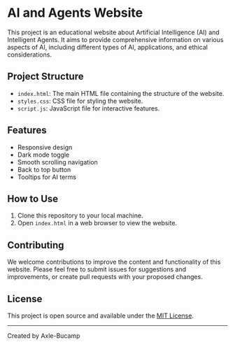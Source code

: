 # AI and Agents Website

This project is an educational website about Artificial Intelligence (AI) and Intelligent Agents. It aims to provide comprehensive information on various aspects of AI, including different types of AI, applications, and ethical considerations.

## Project Structure

- `index.html`: The main HTML file containing the structure of the website.
- `styles.css`: CSS file for styling the website.
- `script.js`: JavaScript file for interactive features.

## Features

- Responsive design
- Dark mode toggle
- Smooth scrolling navigation
- Back to top button
- Tooltips for AI terms

## How to Use

1. Clone this repository to your local machine.
2. Open `index.html` in a web browser to view the website.

## Contributing

We welcome contributions to improve the content and functionality of this website. Please feel free to submit issues for suggestions and improvements, or create pull requests with your proposed changes.

## License

This project is open source and available under the [MIT License](LICENSE).

---

Created by Axle-Bucamp